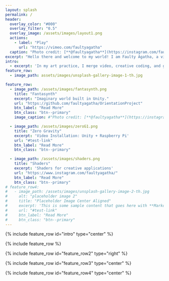 ```yaml
---
layout: splash
permalink: /
header:
  overlay_color: "#000"
  overlay_filter: "0.5"
  overlay_image: /assets/images/layout1.png
  actions:
    - label: "Play"
      url: "https://vimeo.com/faultyagatha"
  caption: "Photo credit: [**@faultyagatha**](https://instagram.com/faultyagatha/)"
excerpt: "Hello there and welcome to my world! I am Faulty Agatha, a visual artist and creative technologist living in Berlin."
intro: 
  - excerpt: 'In my art practice, I merge video, creative coding, and game design to create experimental visual experiences. I enjoy coding and try to code whenever I can, as for example, I do with this website. Below is the short-list of my works. If you like them drop me a line at **faulty.agatha(at)gmail(dot)com.**'
feature_row:
  - image_path: assets/images/unsplash-gallery-image-1-th.jpg

feature_row:
  - image_path: /assets/images/fantasynth.png
    title: "Fantasynth"
    excerpt: "Imaginary world built in Unity."
    url: "https://github.com/faultyagatha/OrientationProject"
    btn_label: "Read More"
    btn_class: "btn--primary"
    image_caption: #"Photo credit: [**@faultyagatha**](https://instagram.com/faultyagatha/)"

  - image_path: /assets/images/zeroG1.png
    title: "Zero Gravity"
    excerpt: 'Video Installation: Unity + Raspberry Pi'
    url: "#test-link"
    btn_label: "Read More"
    btn_class: "btn--primary"

  - image_path: /assets/images/shaders.png
    title: "Shaders"
    excerpt: 'Shaders for creative applications'
    url: "https://www.instagram.com/faultyagatha/"
    btn_label: "Read More"
    btn_class: "btn--primary"
# feature_row4:
#   - image_path: /assets/images/unsplash-gallery-image-2-th.jpg
#     alt: "placeholder image 2"
#     title: "Placeholder Image Center Aligned"
#     excerpt: 'This is some sample content that goes here with **Markdown** formatting. Centered with `type="center"`'
#     url: "#test-link"
#     btn_label: "Read More"
#     btn_class: "btn--primary"
---
```


{% include feature_row id="intro" type="center" %}

{% include feature_row %}

{% include feature_row id="feature_row2" type="right" %}

{% include feature_row id="feature_row3" type="center" %}

{% include feature_row id="feature_row4" type="center" %}